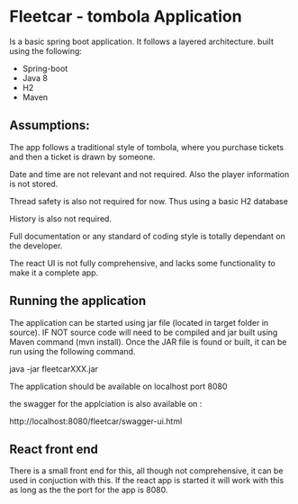 # Fleetcar - tombola Application

Is a basic spring boot application. It follows a layered architecture. built using the following:

* Spring-boot
* Java 8
* H2
* Maven

## Assumptions:

The app follows a traditional style of tombola, where you purchase tickets and then a ticket is drawn by someone. 

Date and time are not relevant and not required. Also the player information is not stored.

Thread safety is also not required for now. Thus using a basic H2 database

History is also not required.

Full documentation or any standard of coding style is totally dependant on the developer.

The react UI is not fully comprehensive, and lacks some functionality to make it a complete app.

## Running the application

The application can be started using jar file (located in target folder in source). IF NOT source code will need to be compiled and jar built using Maven command (mvn install). Once the JAR file is found or built, it can be run using the following command.

java -jar fleetcarXXX.jar

The application should be available on localhost port 8080

the swagger for the applciation is also available on :

http://localhost:8080/fleetcar/swagger-ui.html


## React front end 

There is a small front end for this, all though not comprehensive, it can be used in conjuction with this.
If the react app is started it will work with this as long as the the port for the app is 8080.
